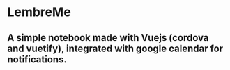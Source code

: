 # LembreMe
## A simple notebook made with Vuejs (cordova and vuetify), integrated with google calendar for notifications.
